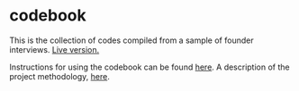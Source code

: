 # codebook

This is the collection of codes compiled from a sample of founder interviews. [Live version.](https://gust.github.io/codebook)

Instructions for using the codebook can be found [here](https://docs.google.com/document/d/1a55rdpi8K4NaagFJoCJic2xVt7u6VklSDBMkXgKs700/edit?usp=sharing).
A description of the project methodology, [here](https://docs.google.com/document/d/1OtHiibhRYDDeaejWuczmmoOKeSPKmP4bmPNg_y9jtTU/edit).
